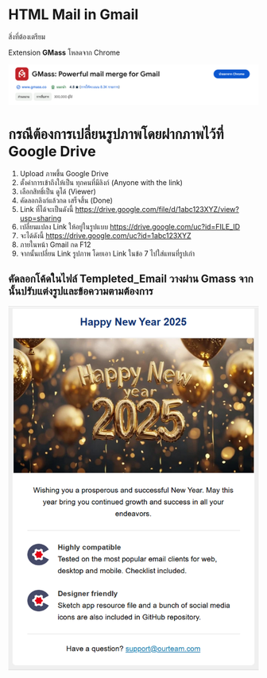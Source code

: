 # HTML Mail in Gmail

สิ่งที่ต้องเตรียม 

Extension **GMass** โหลดจาก Chrome

![GMass](/Gmass.png "GMass")

# กรณีต้องการเปลี่ยนรูปภาพโดยฝากภาพไว้ที่ Google Drive 
1. Upload ภาพขึ้น Google Drive
2. ตั้งค่าการเข้าถึงให้เป็น ทุกคนที่มีลิงก์ (Anyone with the link)
3. เลือกสิทธิ์เป็น ดูได้ (Viewer)
4. คัดลอกลิงก์แล้วกด เสร็จสิ้น (Done)
5. Link ที่ได้จะเป็นดังนี้ https://drive.google.com/file/d/1abc123XYZ/view?usp=sharing
6. เปลี่ยนแปลง Link ให้อยู่ในรูปแบบ https://drive.google.com/uc?id=FILE_ID
7. จะได้ดังนี้ https://drive.google.com/uc?id=1abc123XYZ
8. ภายในหน้า Gmail กด F12
9. จากนั้นเปลี่ยน Link รูปภาพ โดยเอา Link ในข้อ 7 ไปใส่แทนที่รูปเก่า

## คัดลอกโค้ดในไฟล์ **Templeted_Email** วางผ่าน Gmass จากนั้นปรับแต่งรูปและข้อความตามต้องการ

![imgMail](/imgMail.png "imgMail")

